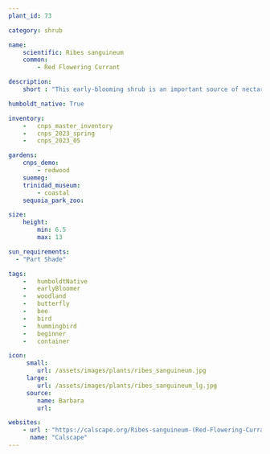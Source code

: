 ```yaml
---
plant_id: 73

category: shrub

name: 
    scientific: Ribes sanguineum
    common:  
        - Red Flowering Currant 

description: 
    short : "This early-blooming shrub is an important source of nectar for native bees and hummingbirds. Its unique dangling pink flower clusters start appearing early in the season, standing out among other still-dormant plants." 

humboldt_native: True

inventory: 
    -   cnps_master_inventory
    -   cnps_2023_spring
    -   cnps_2023_05 

gardens:
    cnps_demo:
        - redwood
    suemeg:
    trinidad_museum:
        - coastal
    sequoia_park_zoo:

size:
    height: 
        min: 6.5
        max: 13

sun_requirements:
  - "Part Shade"

tags:  
    -   humboldtNative
    -   earlyBloomer
    -   woodland
    -   butterfly
    -   bee
    -   bird
    -   hummingbird 
    -   beginner
    -   container

icon: 
     small: 
        url: /assets/images/plants/ribes_sanguineum.jpg
     large: 
        url: /assets/images/plants/ribes_sanguineum_lg.jpg
     source: 
        name: Barbara
        url: 

websites: 
    - url : "https://calscape.org/Ribes-sanguineum-(Red-Flowering-Currant)"
      name: "Calscape"
---
```


